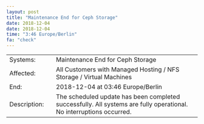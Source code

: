 ```yaml
---
layout: post
title: "Maintenance End for Ceph Storage"
date: 2018-12-04
date: 2018-12-04
time: "3:46 Europe/Berlin"
fa: "check"
---
```


|                   |   |                                                                      |
|-------------------|---|----------------------------------------------------------------------|
| Systems:          |   | Maintenance End for Ceph Storage|
| Affected:         |   | All Customers with Managed Hosting / NFS Storage / Virtual Machines |
| End:              |   | 2018-12-04 at 03:46 Europe/Berlin |
| Description:      |   | The scheduled update has been completed successfully. All systems are fully operational. No interruptions occurred. |